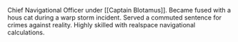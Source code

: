 Chief Navigational Officer under [[Captain Blotamus]].
Became fused with a hous  cat during a warp storm incident.
Served a commuted sentence for crimes against reality.
Highly skilled with realspace navigational calculations.
